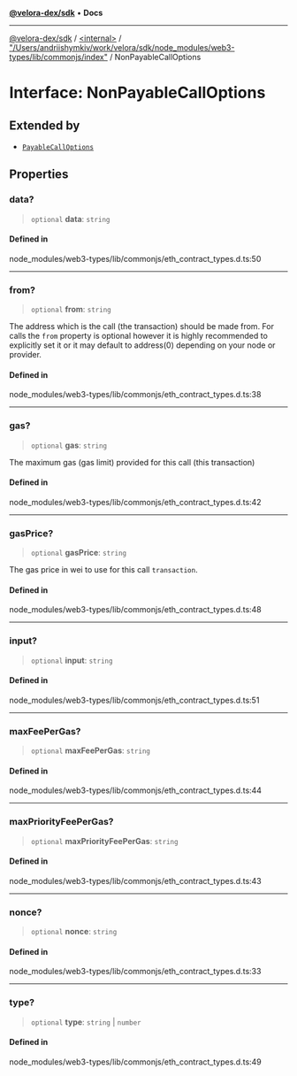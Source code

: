 [**@velora-dex/sdk**](../../../../README.md) • **Docs**

***

[@velora-dex/sdk](../../../../globals.md) / [\<internal\>](../../../README.md) / ["/Users/andriishymkiv/work/velora/sdk/node\_modules/web3-types/lib/commonjs/index"](../README.md) / NonPayableCallOptions

# Interface: NonPayableCallOptions

## Extended by

- [`PayableCallOptions`](PayableCallOptions.md)

## Properties

### data?

> `optional` **data**: `string`

#### Defined in

node\_modules/web3-types/lib/commonjs/eth\_contract\_types.d.ts:50

***

### from?

> `optional` **from**: `string`

The address which is the call (the transaction) should be made from. For calls the `from` property is optional however it is
highly recommended to explicitly set it or it may default to address(0) depending on your node or provider.

#### Defined in

node\_modules/web3-types/lib/commonjs/eth\_contract\_types.d.ts:38

***

### gas?

> `optional` **gas**: `string`

The maximum gas (gas limit) provided for this call (this transaction)

#### Defined in

node\_modules/web3-types/lib/commonjs/eth\_contract\_types.d.ts:42

***

### gasPrice?

> `optional` **gasPrice**: `string`

The gas price in wei to use for this call `transaction`.

#### Defined in

node\_modules/web3-types/lib/commonjs/eth\_contract\_types.d.ts:48

***

### input?

> `optional` **input**: `string`

#### Defined in

node\_modules/web3-types/lib/commonjs/eth\_contract\_types.d.ts:51

***

### maxFeePerGas?

> `optional` **maxFeePerGas**: `string`

#### Defined in

node\_modules/web3-types/lib/commonjs/eth\_contract\_types.d.ts:44

***

### maxPriorityFeePerGas?

> `optional` **maxPriorityFeePerGas**: `string`

#### Defined in

node\_modules/web3-types/lib/commonjs/eth\_contract\_types.d.ts:43

***

### nonce?

> `optional` **nonce**: `string`

#### Defined in

node\_modules/web3-types/lib/commonjs/eth\_contract\_types.d.ts:33

***

### type?

> `optional` **type**: `string` \| `number`

#### Defined in

node\_modules/web3-types/lib/commonjs/eth\_contract\_types.d.ts:49
